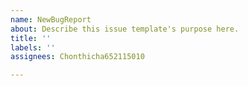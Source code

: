 ```yaml
---
name: NewBugReport
about: Describe this issue template's purpose here.
title: ''
labels: ''
assignees: Chonthicha652115010

---
```



